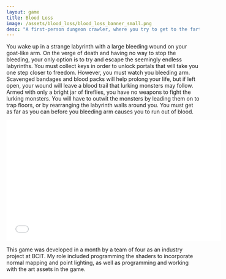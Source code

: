 ```yaml
---
layout: game
title: Blood Loss
image: /assets/blood_loss/blood_loss_banner_small.png
desc: "A first-person dungeon crawler, where you try to get to the farthest labyrinth possible before your blood runs dry."
---
```


You wake up in a strange labyrinth with a large bleeding wound on your goat-like arm. On the verge of death and having no way to stop the bleeding, your only option is to try and escape the seemingly endless labyrinths. You must collect keys in order to unlock portals that will take you one step closer to freedom. However, you must watch you bleeding arm. Scavenged bandages and blood packs will help prolong your life, but if left open, your wound will leave a blood trail that lurking monsters may follow. Armed with only a bright jar of fireflies, you have no weapons to fight the lurking monsters. You will have to outwit the monsters by leading them on to trap floors, or by rearranging the labyrinth walls around you. You must get as far as you can before you bleeding arm causes you to run out of blood.

<iframe width="560" height="315" src="//www.youtube.com/embed/KCCQRT78dII" frameborder="0" allowfullscreen="1"></iframe>

This game was developed in a month by a team of four as an industry project at BCIT. My role included programming the shaders to incorporate normal mapping and point lighting, as well as programming and working with the art assets in the game.
